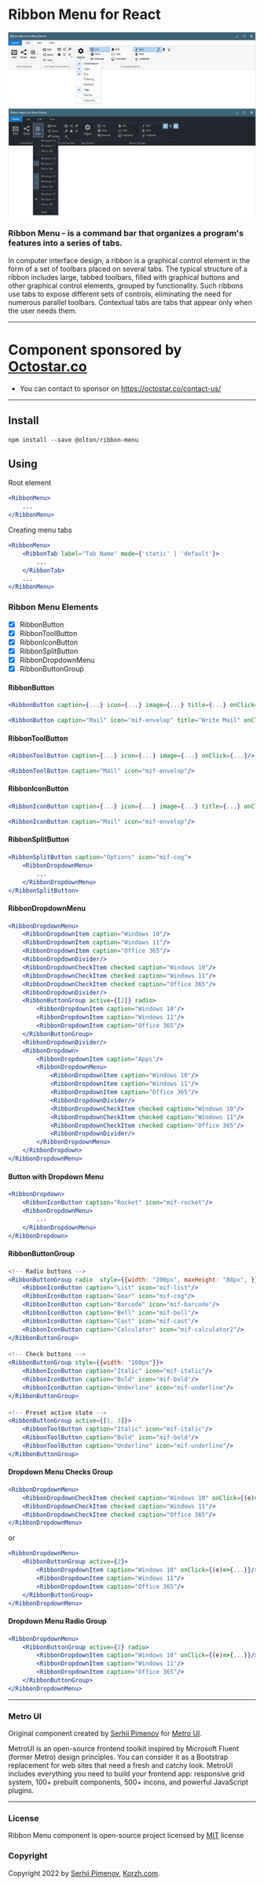 # Ribbon Menu for React

![](preview.png)
![](preview-dark.png)

### Ribbon Menu - is a command bar that organizes a program's features into a series of tabs.

In computer interface design, a ribbon is a graphical control element in the form of a set of toolbars placed on several tabs. 
The typical structure of a ribbon includes large, tabbed toolbars, filled with graphical buttons and other graphical control elements, grouped by functionality. 
Such ribbons use tabs to expose different sets of controls, eliminating the need for numerous parallel toolbars. 
Contextual tabs are tabs that appear only when the user needs them.

<hr>

# Component sponsored by [Octostar.co](https://octostar.co/)

- You can contact to sponsor on https://octostar.co/contact-us/
<hr>

## Install
```shell
npm install --save @olton/ribbon-menu
```

## Using
Root element
```jsx
<RibbonMenu>
    ...
</RibbonMenu>
```
Creating menu tabs
```jsx
<RibbonMenu>
    <RibbonTab label="Tab Name" mode={'static' | 'default'}>
        ...
    </RibbonTab>
    ...
</RibbonMenu>
```
### Ribbon Menu Elements
+ [x] RibbonButton
+ [x] RibbonToolButton
+ [x] RibbonIconButton
+ [x] RibbonSplitButton
+ [x] RibbonDropdownMenu
+ [x] RibbonButtonGroup

#### RibbonButton
```jsx
<RibbonButton caption={...} icon={...} image={...} title={...} onClick={...}/>
```
```jsx
<RibbonButton caption="Mail" icon="mif-envelop" title="Write Mail" onClick={()=>{}}/>
```

#### RibbonToolButton
```jsx
<RibbonToolButton caption={...} icon={...} image={...} onClick={...}/>
```
```jsx
<RibbonToolButton caption="Mail" icon="mif-envelop"/>
```

#### RibbonIconButton
```jsx
<RibbonIconButton caption={...} icon={...} image={...} title={...} onClick={...}/>
```
```jsx
<RibbonIconButton caption="Mail" icon="mif-envelop"/>
```

#### RibbonSplitButton
```jsx
<RibbonSplitButton caption="Options" icon="mif-cog">
    <RibbonDropdownMenu>
        ...
    </RibbonDropdownMenu>
</RibbonSplitButton>
```

#### RibbonDropdownMenu
```jsx
<RibbonDropdownMenu>
    <RibbonDropdownItem caption="Windows 10"/>
    <RibbonDropdownItem caption="Windows 11"/>
    <RibbonDropdownItem caption="Office 365"/>
    <RibbonDropdownDivider/>
    <RibbonDropdownCheckItem checked caption="Windows 10"/>
    <RibbonDropdownCheckItem checked caption="Windows 11"/>
    <RibbonDropdownCheckItem checked caption="Office 365"/>
    <RibbonDropdownDivider/>
    <RibbonButtonGroup active={[2]} radio>
        <RibbonDropdownItem caption="Windows 10"/>
        <RibbonDropdownItem caption="Windows 11"/>
        <RibbonDropdownItem caption="Office 365"/>
    </RibbonButtonGroup>
    <RibbonDropdownDivider/>
    <RibbonDropdown>
        <RibbonDropdownItem caption="Apps"/>
        <RibbonDropdownMenu>
            <RibbonDropdownItem caption="Windows 10"/>
            <RibbonDropdownItem caption="Windows 11"/>
            <RibbonDropdownItem caption="Office 365"/>
            <RibbonDropdownDivider/>
            <RibbonDropdownCheckItem checked caption="Windows 10"/>
            <RibbonDropdownCheckItem checked caption="Windows 11"/>
            <RibbonDropdownCheckItem checked caption="Office 365"/>
            <RibbonDropdownDivider/>
        </RibbonDropdownMenu>
    </RibbonDropdown>
</RibbonDropdownMenu>
```

#### Button with Dropdown Menu
```jsx
<RibbonDropdown>
    <RibbonIconButton caption="Rocket" icon="mif-rocket"/>
    <RibbonDropdownMenu>
        ...
    </RibbonDropdownMenu>
</RibbonDropdown>
```

#### RibbonButtonGroup
```jsx
<!-- Radio buttons -->
<RibbonButtonGroup radio  style={{width: "200px", maxHeight: "88px", }}>
    <RibbonIconButton caption="List" icon="mif-list"/>
    <RibbonIconButton caption="Gear" icon="mif-cog"/>
    <RibbonIconButton caption="Barcode" icon="mif-barcode"/>
    <RibbonIconButton caption="Bell" icon="mif-bell"/>
    <RibbonIconButton caption="Cast" icon="mif-cast"/>
    <RibbonIconButton caption="Calculator" icon="mif-calculator2"/>
</RibbonButtonGroup>

<!-- Check buttons -->
<RibbonButtonGroup style={{width: "100px"}}>
    <RibbonIconButton caption="Italic" icon="mif-italic"/>
    <RibbonIconButton caption="Bold" icon="mif-bold"/>
    <RibbonIconButton caption="Underline" icon="mif-underline"/>
</RibbonButtonGroup>

<!-- Preset active state -->
<RibbonButtonGroup active={[1, 3]}>
    <RibbonToolButton caption="Italic" icon="mif-italic"/>
    <RibbonToolButton caption="Bold" icon="mif-bold"/>
    <RibbonToolButton caption="Underline" icon="mif-underline"/>
</RibbonButtonGroup>
```

#### Dropdown Menu Checks Group
```jsx
<RibbonDropdownMenu>
    <RibbonDropdownCheckItem checked caption="Windows 10" onClick={(e)=>{...}}/>
    <RibbonDropdownCheckItem checked caption="Windows 11"/>
    <RibbonDropdownCheckItem checked caption="Office 365"/>
</RibbonDropdownMenu>
```
or
```jsx
<RibbonDropdownMenu>
    <RibbonButtonGroup active={2}>
        <RibbonDropdownItem caption="Windows 10" onClick={(e)=>{...}}/>
        <RibbonDropdownItem caption="Windows 11"/>
        <RibbonDropdownItem caption="Office 365"/>
    </RibbonButtonGroup>
</RibbonDropdownMenu>
```

#### Dropdown Menu Radio Group 
```jsx
<RibbonDropdownMenu>
    <RibbonButtonGroup active={2} radio>
        <RibbonDropdownItem caption="Windows 10" onClick={(e)=>{...}}/>
        <RibbonDropdownItem caption="Windows 11"/>
        <RibbonDropdownItem caption="Office 365"/>
    </RibbonButtonGroup>
</RibbonDropdownMenu>
```

<hr>

### Metro UI
Original component created by [Serhii Pimenov](https://pimenov.com.ua) for [Metro UI](https://korzh.com/metroui).

MetroUI is an open-source frontend toolkit inspired by Microsoft Fluent (former Metro) design principles. You can consider it as a Bootstrap replacement for web sites that need a fresh and catchy look.
MetroUI includes everything you need to build your frontend app: responsive grid system, 100+ prebuilt components, 500+ incons, and powerful JavaScript plugins.

<hr>

### License
Ribbon Menu component is open-source project licensed by [MIT](license) license

### Copyright
Copyright 2022 by [Serhii Pimenov](https://pimenov.com.ua), [Korzh.com](https://korzh.com). 